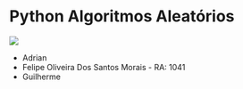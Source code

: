 # Python Algoritmos Aleatórios 

![](https://img.shields.io/badge/-ALUNOS-success?style=for-the-badge)

- Adrian
- Felipe Oliveira Dos Santos Morais - RA: 1041
- Guilherme